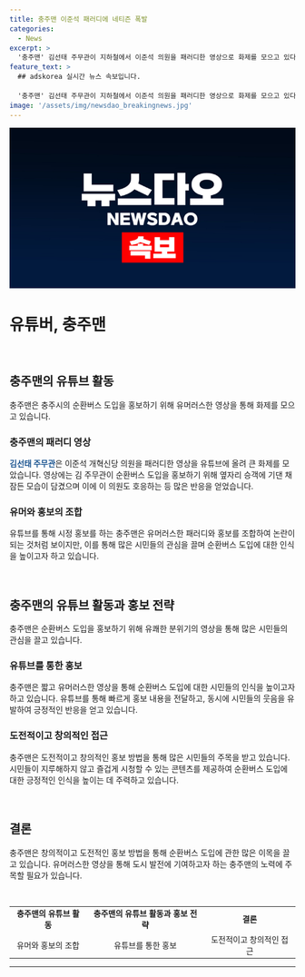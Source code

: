 ```yaml
---
title: 충주맨 이준석 패러디에 네티즌 폭발
categories:
  - News
excerpt: >
  '충주맨' 김선태 주무관이 지하철에서 이준석 의원을 패러디한 영상으로 화제를 모으고 있다. 이 영상은 충주시의 순환버스 홍보를 위한 것으로, 김 주무관이 옆자리 승객에 기대어 잠든 모습을 담고 있다. 이에 이준석 의원은 호응 댓글을 남기며, 네티즌들도 극찬을 보내고 있다. 충주맨은 홍보를 맡은 공무원으로, 책도 출간한 경험이 있는 인물이다. 70만명을 넘는 구독자를 보유하고 있는 그의 유튜브 채널은 끊임없는 관심을 받고 있다.
feature_text: >
  ## adskorea 실시간 뉴스 속보입니다.

  '충주맨' 김선태 주무관이 지하철에서 이준석 의원을 패러디한 영상으로 화제를 모으고 있다. 이 영상은 충주시의 순환버스 홍보를 위한 것으로, 김 주무관이 옆자리 승객에 기대어 잠든 모습을 담고 있다. 이에 이준석 의원은 호응 댓글을 남기며, 네티즌들도 극찬을 보내고 있다. 충주맨은 홍보를 맡은 공무원으로, 책도 출간한 경험이 있는 인물이다. 70만명을 넘는 구독자를 보유하고 있는 그의 유튜브 채널은 끊임없는 관심을 받고 있다.
image: '/assets/img/newsdao_breakingnews.jpg'
---
```


<p><img src="/assets/img/newsdao_breakingnews.jpg" alt="adskorea 속보" /></p>

<h1>유튜버, 충주맨</h1>

<p data-ke-size="size16">&nbsp;</p>

<h2 data-ke-size="size26">충주맨의 유튜브 활동</h2>

<p>충주맨은 충주시의 순환버스 도입을 홍보하기 위해 유머러스한 영상을 통해 화제를 모으고 있습니다.</p>

<h3>충주맨의 패러디 영상</h3>

<p><b><span style="color: #1a5490;">김선태 주무관</span></b>은 이준석 개혁신당 의원을 패러디한 영상을 유튜브에 올려 큰 화제를 모았습니다. 영상에는 김 주무관이 순환버스 도입을 홍보하기 위해 옆자리 승객에 기댄 채 잠든 모습이 담겼으며 이에 이 의원도 호응하는 등 많은 반응을 얻었습니다.</p>

<h3>유머와 홍보의 조합</h3>

<p>유튜브를 통해 시정 홍보를 하는 충주맨은 유머러스한 패러디와 홍보를 조합하여 논란이 되는 것처럼 보이지만, 이를 통해 많은 시민들의 관심을 끌며 순환버스 도입에 대한 인식을 높이고자 하고 있습니다.</p>

<p data-ke-size="size16">&nbsp;</p>

<h2 data-ke-size="size26">충주맨의 유튜브 활동과 홍보 전략</h2>

<p>충주맨은 순환버스 도입을 홍보하기 위해 유쾌한 분위기의 영상을 통해 많은 시민들의 관심을 끌고 있습니다.</p>

<h3>유튜브를 통한 홍보</h3>

<p>충주맨은 짧고 유머러스한 영상을 통해 순환버스 도입에 대한 시민들의 인식을 높이고자 하고 있습니다. 유튜브를 통해 빠르게 홍보 내용을 전달하고, 동시에 시민들의 웃음을 유발하여 긍정적인 반응을 얻고 있습니다.</p>

<h3>도전적이고 창의적인 접근</h3>

<p>충주맨은 도전적이고 창의적인 홍보 방법을 통해 많은 시민들의 주목을 받고 있습니다. 시민들이 지루해하지 않고 즐겁게 시청할 수 있는 콘텐츠를 제공하여 순환버스 도입에 대한 긍정적인 인식을 높이는 데 주력하고 있습니다.</p>

<p data-ke-size="size16">&nbsp;</p>

<h2 data-ke-size="size26">결론</h2>

<p>충주맨은 창의적이고 도전적인 홍보 방법을 통해 순환버스 도입에 관한 많은 이목을 끌고 있습니다. 유머러스한 영상을 통해 도시 발전에 기여하고자 하는 충주맨의 노력에 주목할 필요가 있습니다.</p>

<p data-ke-size="size16">&nbsp;</p>

<table>
    <tbody>
        <tr>
            <td style="text-align: center; height: 17px;"><b>충주맨의 유튜브 활동</b></td>
            <td style="text-align: center; height: 17px;"><b>충주맨의 유튜브 활동과 홍보 전략</b></td>
            <td style="text-align: center; height: 17px;"><b>결론</b></td>
        </tr>
        <tr>
            <td style="text-align: center;">유머와 홍보의 조합</td>
            <td style="text-align: center;">유튜브를 통한 홍보</td>
            <td style="text-align: center;">도전적이고 창의적인 접근</td>
        </tr>
    </tbody>
</table>

<p><hr></p>

